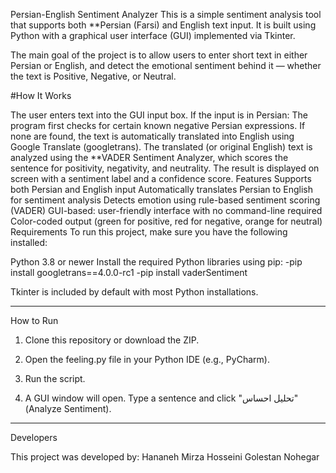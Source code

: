 Persian-English Sentiment Analyzer
This is a simple sentiment analysis tool that supports both **Persian (Farsi) and English text input. It is built using Python with a graphical user interface (GUI) implemented via Tkinter.

The main goal of the project is to allow users to enter short text in either Persian or English, and detect the emotional sentiment behind it — whether the text is Positive, Negative, or Neutral.

#How It Works

The user enters text into the GUI input box.
If the input is in Persian:
The program first checks for certain known negative Persian expressions.
If none are found, the text is automatically translated into English using Google Translate (googletrans).
The translated (or original English) text is analyzed using the **VADER Sentiment Analyzer, which scores the sentence for positivity, negativity, and neutrality.
The result is displayed on screen with a sentiment label and a confidence score.
Features
Supports both Persian and English input
Automatically translates Persian to English for sentiment analysis
Detects emotion using rule-based sentiment scoring (VADER)
GUI-based: user-friendly interface with no command-line required
Color-coded output (green for positive, red for negative, orange for neutral)
Requirements
To run this project, make sure you have the following installed:

Python 3.8 or newer Install the required Python libraries using pip:
-pip install googletrans==4.0.0-rc1
-pip install vaderSentiment

Tkinter is included by default with most Python installations.

---
 How to Run

1. Clone this repository or download the ZIP.

2. Open the feeling.py file in your Python IDE (e.g., PyCharm).

3. Run the script.

4. A GUI window will open. Type a sentence and click "تحلیل احساس" (Analyze Sentiment).


---

Developers

This project was developed by:
Hananeh Mirza Hosseini
Golestan Nohegar
